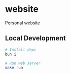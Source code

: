 # website

Personal website

## Local Development

```bash
# Install deps
bun i

# Run web server
make run
```
